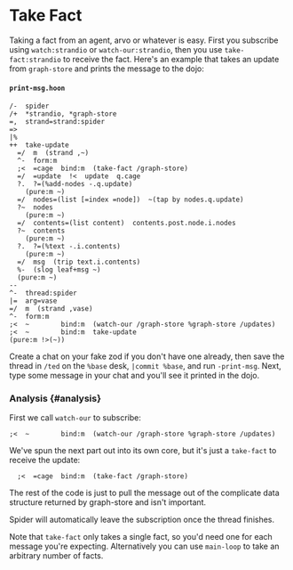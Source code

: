 # Take Fact

Taking a fact from an agent, arvo or whatever is easy. First you subscribe using `watch:strandio` or `watch-our:strandio`, then you use `take-fact:strandio` to receive the fact. Here's an example that takes an update from `graph-store` and prints the message to the dojo:

#### `print-msg.hoon`

```hoon
/-  spider
/+  *strandio, *graph-store
=,  strand=strand:spider
=>
|%
++  take-update
  =/  m  (strand ,~)
  ^-  form:m
  ;<  =cage  bind:m  (take-fact /graph-store)
  =/  =update  !<  update  q.cage
  ?.  ?=(%add-nodes -.q.update)
    (pure:m ~)
  =/  nodes=(list [=index =node])  ~(tap by nodes.q.update)
  ?~  nodes
    (pure:m ~)
  =/  contents=(list content)  contents.post.node.i.nodes
  ?~  contents
    (pure:m ~)
  ?.  ?=(%text -.i.contents)
    (pure:m ~)
  =/  msg  (trip text.i.contents)
  %-  (slog leaf+msg ~)
  (pure:m ~)
--
^-  thread:spider
|=  arg=vase
=/  m  (strand ,vase)
^-  form:m
;<  ~        bind:m  (watch-our /graph-store %graph-store /updates)
;<  ~        bind:m  take-update
(pure:m !>(~))
```

Create a chat on your fake zod if you don't have one already, then save the thread in `/ted` on the `%base` desk, `|commit %base`, and run `-print-msg`. Next, type some message in your chat and you'll see it printed in the dojo.

### Analysis {#analysis}

First we call `watch-our` to subscribe:

```hoon
;<  ~        bind:m  (watch-our /graph-store %graph-store /updates)
```

We've spun the next part out into its own core, but it's just a `take-fact` to receive the update:

```hoon
  ;<  =cage  bind:m  (take-fact /graph-store)
```

The rest of the code is just to pull the message out of the complicate data structure returned by graph-store and isn't important.

Spider will automatically leave the subscription once the thread finishes.

Note that `take-fact` only takes a single fact, so you'd need one for each message you're expecting. Alternatively you can use `main-loop` to take an arbitrary number of facts.
